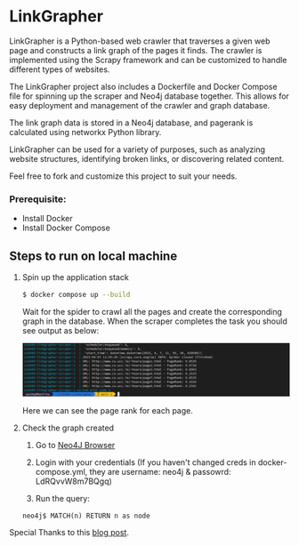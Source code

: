 # LinkGrapher

LinkGrapher is a Python-based web crawler that traverses a given web page and constructs a link graph of the pages it finds. The crawler is implemented using the Scrapy framework and can be customized to handle different types of websites.

The LinkGrapher project also includes a Dockerfile and Docker Compose file for spinning up the scraper and Neo4j database together. This allows for easy deployment and management of the crawler and graph database.

The link graph data is stored in a Neo4j database, and pagerank is calculated using networkx Python library.

LinkGrapher can be used for a variety of purposes, such as analyzing website structures, identifying broken links, or discovering related content.

Feel free to fork and customize this project to suit your needs.

### Prerequisite:
* Install Docker
* Install Docker Compose

## Steps to run on local machine

1. Spin up the application stack

    ```bash
    $ docker compose up --build
    ```

    Wait for the spider to crawl all the pages and create the corresponding graph in the database.
    When the scraper completes the task you should see output as below:

    ![Screenshot of output](Output-Screenshot.png)

    Here we can see the page rank for each page.

2. Check the graph created

    1. Go to [Neo4J Browser](http://localhost:7474/browser/)

    2. Login with your credentials (If you haven't changed creds in docker-compose.yml, they are username: neo4j & passowrd: LdRQvvW8m7BQgq)

    3. Run the query:

    ```neo4j
    neo4j$ MATCH(n) RETURN n as node
    ```


Special Thanks to this [blog post](https://allendowney.github.io/DSIRP/pagerank.html).
